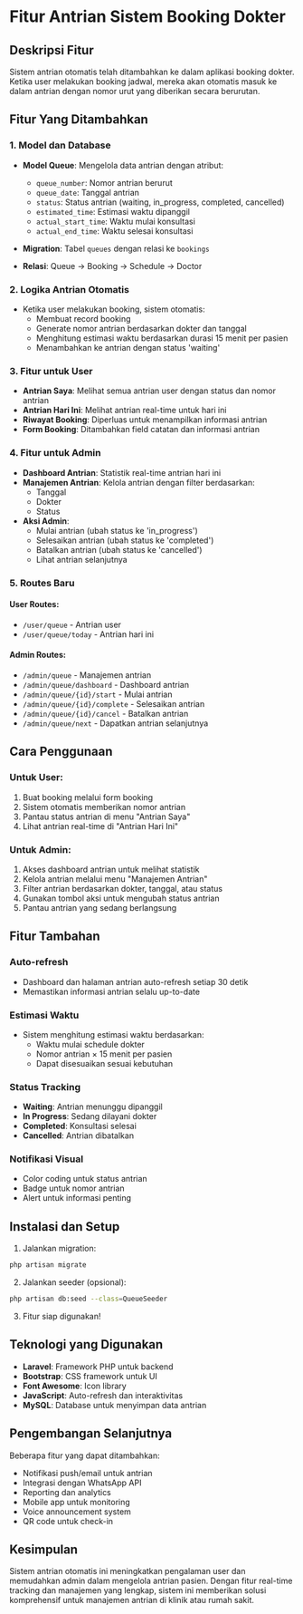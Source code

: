 # Fitur Antrian Sistem Booking Dokter

## Deskripsi Fitur

Sistem antrian otomatis telah ditambahkan ke dalam aplikasi booking dokter. Ketika user melakukan booking jadwal, mereka akan otomatis masuk ke dalam antrian dengan nomor urut yang diberikan secara berurutan.

## Fitur Yang Ditambahkan

### 1. Model dan Database

-   **Model Queue**: Mengelola data antrian dengan atribut:

    -   `queue_number`: Nomor antrian berurut
    -   `queue_date`: Tanggal antrian
    -   `status`: Status antrian (waiting, in_progress, completed, cancelled)
    -   `estimated_time`: Estimasi waktu dipanggil
    -   `actual_start_time`: Waktu mulai konsultasi
    -   `actual_end_time`: Waktu selesai konsultasi

-   **Migration**: Tabel `queues` dengan relasi ke `bookings`
-   **Relasi**: Queue -> Booking -> Schedule -> Doctor

### 2. Logika Antrian Otomatis

-   Ketika user melakukan booking, sistem otomatis:
    -   Membuat record booking
    -   Generate nomor antrian berdasarkan dokter dan tanggal
    -   Menghitung estimasi waktu berdasarkan durasi 15 menit per pasien
    -   Menambahkan ke antrian dengan status 'waiting'

### 3. Fitur untuk User

-   **Antrian Saya**: Melihat semua antrian user dengan status dan nomor antrian
-   **Antrian Hari Ini**: Melihat antrian real-time untuk hari ini
-   **Riwayat Booking**: Diperluas untuk menampilkan informasi antrian
-   **Form Booking**: Ditambahkan field catatan dan informasi antrian

### 4. Fitur untuk Admin

-   **Dashboard Antrian**: Statistik real-time antrian hari ini
-   **Manajemen Antrian**: Kelola antrian dengan filter berdasarkan:
    -   Tanggal
    -   Dokter
    -   Status
-   **Aksi Admin**:
    -   Mulai antrian (ubah status ke 'in_progress')
    -   Selesaikan antrian (ubah status ke 'completed')
    -   Batalkan antrian (ubah status ke 'cancelled')
    -   Lihat antrian selanjutnya

### 5. Routes Baru

#### User Routes:

-   `/user/queue` - Antrian user
-   `/user/queue/today` - Antrian hari ini

#### Admin Routes:

-   `/admin/queue` - Manajemen antrian
-   `/admin/queue/dashboard` - Dashboard antrian
-   `/admin/queue/{id}/start` - Mulai antrian
-   `/admin/queue/{id}/complete` - Selesaikan antrian
-   `/admin/queue/{id}/cancel` - Batalkan antrian
-   `/admin/queue/next` - Dapatkan antrian selanjutnya

## Cara Penggunaan

### Untuk User:

1. Buat booking melalui form booking
2. Sistem otomatis memberikan nomor antrian
3. Pantau status antrian di menu "Antrian Saya"
4. Lihat antrian real-time di "Antrian Hari Ini"

### Untuk Admin:

1. Akses dashboard antrian untuk melihat statistik
2. Kelola antrian melalui menu "Manajemen Antrian"
3. Filter antrian berdasarkan dokter, tanggal, atau status
4. Gunakan tombol aksi untuk mengubah status antrian
5. Pantau antrian yang sedang berlangsung

## Fitur Tambahan

### Auto-refresh

-   Dashboard dan halaman antrian auto-refresh setiap 30 detik
-   Memastikan informasi antrian selalu up-to-date

### Estimasi Waktu

-   Sistem menghitung estimasi waktu berdasarkan:
    -   Waktu mulai schedule dokter
    -   Nomor antrian × 15 menit per pasien
    -   Dapat disesuaikan sesuai kebutuhan

### Status Tracking

-   **Waiting**: Antrian menunggu dipanggil
-   **In Progress**: Sedang dilayani dokter
-   **Completed**: Konsultasi selesai
-   **Cancelled**: Antrian dibatalkan

### Notifikasi Visual

-   Color coding untuk status antrian
-   Badge untuk nomor antrian
-   Alert untuk informasi penting

## Instalasi dan Setup

1. Jalankan migration:

```bash
php artisan migrate
```

2. Jalankan seeder (opsional):

```bash
php artisan db:seed --class=QueueSeeder
```

3. Fitur siap digunakan!

## Teknologi yang Digunakan

-   **Laravel**: Framework PHP untuk backend
-   **Bootstrap**: CSS framework untuk UI
-   **Font Awesome**: Icon library
-   **JavaScript**: Auto-refresh dan interaktivitas
-   **MySQL**: Database untuk menyimpan data antrian

## Pengembangan Selanjutnya

Beberapa fitur yang dapat ditambahkan:

-   Notifikasi push/email untuk antrian
-   Integrasi dengan WhatsApp API
-   Reporting dan analytics
-   Mobile app untuk monitoring
-   Voice announcement system
-   QR code untuk check-in

## Kesimpulan

Sistem antrian otomatis ini meningkatkan pengalaman user dan memudahkan admin dalam mengelola antrian pasien. Dengan fitur real-time tracking dan manajemen yang lengkap, sistem ini memberikan solusi komprehensif untuk manajemen antrian di klinik atau rumah sakit.
